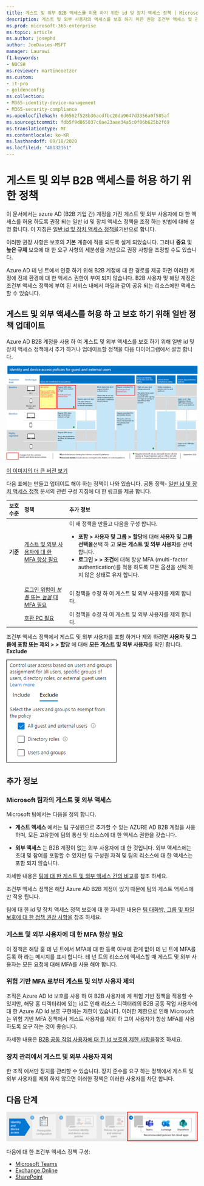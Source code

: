 ```yaml
---
title: 게스트 및 외부 B2B 액세스를 허용 하기 위한 id 및 장치 액세스 정책 | Microsoft 365 Microsoft Docs
description: 게스트 및 외부 사용자의 액세스를 보호 하기 위한 권장 조건부 액세스 및 관련 정책에 대해 설명 합니다.
ms.prod: microsoft-365-enterprise
ms.topic: article
ms.author: josephd
author: JoeDavies-MSFT
manager: Laurawi
f1.keywords:
- NOCSH
ms.reviewer: martincoetzer
ms.custom:
- it-pro
- goldenconfig
ms.collection:
- M365-identity-device-management
- M365-security-compliance
ms.openlocfilehash: 6d6562f528b36acdfbc28da9647d3356a0f585af
ms.sourcegitcommit: fdb5f9d865037c0ae23aae34a5c0f06b625b2f69
ms.translationtype: MT
ms.contentlocale: ko-KR
ms.lasthandoff: 09/18/2020
ms.locfileid: "48132161"
---
```

# <a name="policies-for-allowing-guest-and-external-b2b-access"></a>게스트 및 외부 B2B 액세스를 허용 하기 위한 정책

이 문서에서는 azure AD (B2B 기업 간) 계정을 가진 게스트 및 외부 사용자에 대 한 액세스를 허용 하도록 권장 되는 일반 id 및 장치 액세스 정책을 조정 하는 방법에 대해 설명 합니다. 이 지침은 [일반 id 및 장치 액세스 정책을](identity-access-policies.md)기반으로 합니다.

이러한 권장 사항은 보호의 **기본** 계층에 적용 되도록 설계 되었습니다. 그러나 **중요** 및 **높은 규제** 보호에 대 한 요구 사항의 세분성을 기반으로 권장 사항을 조정할 수도 있습니다. 

Azure AD 테 넌 트에서 인증 하기 위해 B2B 계정에 대 한 경로를 제공 하면 이러한 계정에 전체 환경에 대 한 액세스 권한이 부여 되지 않습니다. B2B 사용자 및 해당 계정은 조건부 액세스 정책에 부여 된 서비스 내에서 파일과 같이 공유 되는 리소스에만 액세스할 수 있습니다.

## <a name="updating-the-common-policies-to-allow-and-protect-guest-and-external-access"></a>게스트 및 외부 액세스를 허용 하 고 보호 하기 위해 일반 정책 업데이트 

Azure AD B2B 계정을 사용 하 여 게스트 및 외부 액세스를 보호 하기 위해 일반 id 및 장치 액세스 정책에서 추가 하거나 업데이트할 정책을 다음 다이어그램에서 설명 합니다. 

[![게스트 액세스 보호를 위한 정책 업데이트 요약](../media/microsoft-365-policies-configurations/identity-access-ruleset-guest.png)](https://github.com/MicrosoftDocs/microsoft-365-docs/raw/public/microsoft-365/media/microsoft-365-policies-configurations/identity-access-ruleset-guest.png)

[이 이미지의 더 큰 버전 보기](https://github.com/MicrosoftDocs/microsoft-365-docs/raw/public/microsoft-365/media/microsoft-365-policies-configurations/identity-access-ruleset-guest.png)

다음 표에는 만들고 업데이트 해야 하는 정책이 나와 있습니다. 공통 정책- [일반 id 및 장치 액세스 정책](identity-access-policies.md) 문서의 관련 구성 지침에 대 한 링크를 제공 합니다.

|보호 수준|정책|추가 정보|
|:---------------|:-------|:----------------|
|**기준**|[게스트 및 외부 사용자에 대 한 MFA 항상 필요](identity-access-policies.md#require-mfa-based-on-sign-in-risk)|이 새 정책을 만들고 다음을 구성 합니다. <ul><li> **포함 > 사용자 및 그룹 > 할당**에 대해 **사용자 및 그룹 선택을**선택 하 고 **모든 게스트 및 외부 사용자**를 선택 합니다. </li><li> **로그인 > > 조건**에 대해 항상 MFA (multi-factor authentication)를 적용 하도록 모든 옵션을 선택 하지 않은 상태로 유지 합니다.</li>|
|        |[로그인 위험이 *보통* 또는 *높을* 때 MFA 필요](identity-access-policies.md#require-mfa-based-on-sign-in-risk)|이 정책을 수정 하 여 게스트 및 외부 사용자를 제외 합니다.|
|        |[호환 PC 필요](identity-access-policies.md#require-compliant-pcs-but-not-compliant-phones-and-tablets)|이 정책을 수정 하 여 게스트 및 외부 사용자를 제외 합니다.|

조건부 액세스 정책에서 게스트 및 외부 사용자를 포함 하거나 제외 하려면 **사용자 및 그룹에 포함 또는 제외 > > 할당** 에 대해 **모든 게스트 및 외부 사용자**를 확인 합니다. **Exclude**

![게스트 및 외부 사용자를 제외 하기 위한 컨트롤의 화면 캡처](../media/microsoft-365-policies-configurations/identity-access-exclude-guests-ui.png)

## <a name="more-information"></a>추가 정보

### <a name="guest-and-external-access-with-microsoft-teams"></a>Microsoft 팀과의 게스트 및 외부 액세스

Microsoft 팀에서는 다음을 정의 합니다.

- **게스트 액세스** 에서는 팀 구성원으로 추가할 수 있는 AZURE AD B2B 계정을 사용 하며, 모든 고유한에 팀의 통신 및 리소스에 대 한 액세스 권한을 갖습니다.

- **외부 액세스** 는 B2B 계정이 없는 외부 사용자에 대 한 것입니다. 외부 액세스에는 초대 및 참여를 포함할 수 있지만 팀 구성원 자격 및 팀의 리소스에 대 한 액세스는 포함 되지 않습니다.

자세한 내용은 [팀에 대 한 게스트 및 외부 액세스 간의 비교](https://docs.microsoft.com/microsoftteams/communicate-with-users-from-other-organizations#compare-external-and-guest-access)를 참조 하세요.

조건부 액세스 정책은 해당 Azure AD B2B 계정이 있기 때문에 팀의 게스트 액세스에만 적용 됩니다.

팀에 대 한 id 및 장치 액세스 정책 보호에 대 한 자세한 내용은 [팀 대화방, 그룹 및 파일 보호에 대 한 정책 권장 사항을](teams-access-policies.md) 참조 하세요.

<!--
ount treats guest and external users that have an Azure AD B2B account differently than external access  .


to a meeting, call, or chat with


differentiates between guest users and external users within the app. Guest users have Azure AD B2B accounts and can be added to teams. External users can only participate in calls, chats, and meetings. 
--> 

### <a name="require-mfa-always-for-guest-and-external-users"></a>게스트 및 외부 사용자에 대 한 MFA 항상 필요
이 정책은 해당 홈 테 넌 트에서 MFA에 대 한 등록 여부에 관계 없이 테 넌 트에 MFA를 등록 하 라는 메시지를 표시 합니다. 테 넌 트의 리소스에 액세스할 때 게스트 및 외부 사용자는 모든 요청에 대해 MFA를 사용 해야 합니다. 

### <a name="excluding-guest-and-external-users-from-risk-based-mfa"></a>위험 기반 MFA 로부터 게스트 및 외부 사용자 제외
조직은 Azure AD Id 보호를 사용 하 여 B2B 사용자에 게 위험 기반 정책을 적용할 수 있지만, 해당 홈 디렉터리에 있는 id로 인해 리소스 디렉터리의 B2B 공동 작업 사용자에 대 한 Azure AD Id 보호 구현에는 제한이 있습니다. 이러한 제한으로 인해 Microsoft는 위험 기반 MFA 정책에서 게스트 사용자를 제외 하 고이 사용자가 항상 MFA를 사용 하도록 요구 하는 것이 좋습니다. 

자세한 내용은 [B2B 공동 작업 사용자에 대 한 Id 보호의 제한 사항을](https://docs.microsoft.com/azure/active-directory/identity-protection/concept-identity-protection-b2b#limitations-of-identity-protection-for-b2b-collaboration-users)참조 하세요. 

### <a name="excluding-guest-and-external-users-from-device-management"></a>장치 관리에서 게스트 및 외부 사용자 제외 
한 조직 에서만 장치를 관리할 수 있습니다. 장치 준수를 요구 하는 정책에서 게스트 및 외부 사용자를 제외 하지 않으면 이러한 정책은 이러한 사용자를 차단 합니다. 

## <a name="next-step"></a>다음 단계

![4 단계: Microsoft 365 클라우드 앱에 대 한 정책](../media/microsoft-365-policies-configurations/identity-device-access-steps-next-step-4.png)

다음에 대 한 조건부 액세스 정책 구성:

- [Microsoft Teams](teams-access-policies.md)
- [Exchange Online](secure-email-recommended-policies.md)
- [SharePoint](secure-email-recommended-policies.md)

